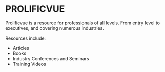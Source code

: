 PROLIFICVUE
===========

Prolificvue is a resource for professionals of all levels. From entry level to executives, and covering numerous industries.

Resources include: 
* Articles
* Books
* Industry Conferences and Seminars
* Training Videos